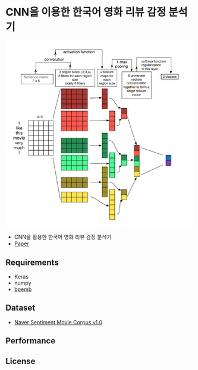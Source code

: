 # CNN을 이용한 한국어 영화 리뷰 감정 분석기
![ex screenshot](./img/model.png)
- CNN을 활용한 한국어 영화 리뷰 감정 분석기
- [Paper](https://arxiv.org/abs/1510.03820)

## Requirements
- Keras
- numpy
- [bpemb](https://github.com/bheinzerling/bpemb)
  
## Dataset
- [Naver Sentiment Movie Corpus v1.0](https://github.com/e9t/nsmc)

## Performance
    
## License
